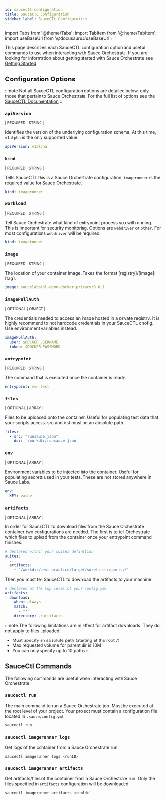 ```yaml
---
id: saucectl-configuration
title: SauceCTL Configuration
sidebar_label: SauceCTL Configuration
---
```


import Tabs from '@theme/Tabs';
import TabItem from '@theme/TabItem';
import useBaseUrl from '@docusaurus/useBaseUrl';

This page describes each SauceCTL configuration option and useful commands to use when interacting with Sauce Orchestrate. If you are looking for information about getting started with Sauce Orchestrate see [Getting Started](./getting-started.md)

## Configuration Options

:::note
Not all SauceCTL configuration options are detailed below, only those that pertain to Sauce Orchestrate. For the full list of options see the [SauceCTL Documentation](../dev/cli/saucectl.md)
:::

### `apiVersion`

<p><small>| REQUIRED | STRING |</small></p>

Identifies the version of the underlying configuration schema. At this time, `v1alpha` is the only supported value.

```yaml
apiVersion: v1alpha
```

### `kind`

<p><small>| REQUIRED | STRING |</small></p>

Tells SauceCTL this is a Sauce Orchestrate configuration. `imagerunner` is the required value for Sauce Orchestrate.

```yaml
kind: imagerunner
```

### `workload`

<p><small>| REQUIRED | STRING |</small></p>

Tell Sauce Orchestrate what kind of entrypoint process you will running. This is important for security monitoring. Options are `webdriver` or `other`. For most configurations `webdriver` will be required.

```yaml
kind: imagerunner
```

### `image`

<p><small>| REQUIRED | STRING |</small></p>

The location of your container image. Takes the format [registry]/[image]:[tag].

```yaml
image: saucelabs/sl-demo-docker-primary:0.0.1
```

### `imagePullAuth`

<p><small>| OPTIONAL | OBJECT |</small></p>

The credentials needed to access an image hosted in a private registry. It is highly recommend to not hardcode credentials in your SauceCTL cnofig. Use environment variables instead.

```yaml
imagePullAuth:
  user: $DOCKER_USERNAME
  token: $DOCKER_PASSWORD
```

### `entrypoint`

<p><small>| REQUIRED | STRING |</small></p>

The command that is executed once the container is ready.

```yaml
entrypoint: mvn test
```

### `files`

<p><small>| OPTIONAL | ARRAY |</small></p>

Files to be uploaded onto the container. Useful for populating test data that your scripts access. src and dst must be an absolute path.

```yaml
files:
  - src: "runsauce.json"
    dst: "/workdir/runsauce.json"
```

### `env`

<p><small>| OPTIONAL | ARRAY |</small></p>

Environment variables to be injected into the container. Useful for populating secrets used in your tests. These are not stored anywhere in Sauce Labs.

```yaml
env:
  KEY: value
```

### `artifacts`

<p><small>| OPTIONAL | ARRAY |</small></p>

In order for SauceCTL to download files from the Sauce Orchestrate container two configurations are needed. The first is to tell Orchestrate which files to upload from the container once your entrypoint command finishes.

```yaml
# declared within your suites definition
suites:
  ...
  artifacts:
    - "/workdir/best-practice/target/surefire-reports/*"
```

Then you must tell SauceCTL to download the artifacts to your machine.

```yaml
# declared at the top level of your config.yml
artifacts:
  download:
    when: always
    match:
      - "*"
    directory: ./artifacts
```

:::note
The following limitations are in effect for artifact downloads. They do not apply to files uploaded:

- Must specify an absolute path (starting at the root `/`)
- Max requested volume for parent dir is 10M
- You can only specify up to 10 paths
  :::

## SauceCtl Commands

The following commands are useful when interacting with Sauce Orchestrate

### `saucectl run`

The main command to run a Sauce Orchestrate job. Must be executed at the root level of your project. Your project must contain a configuration file located in `.sauce/config.yml`

```bash
saucectl run
```

### `saucectl imagerunner logs`

Get logs of the container from a Sauce Orchestrate run

```bash
saucectl imagerunner logs <runID>
```

### `saucectl imagerunner artifacts`

Get artifacts/files of the container from a Sauce Orchestrate run. Only the files specified in `artifacts` configuration will be downloaded.

```bash
saucectl imagerunner artifacts <runId>`
```
